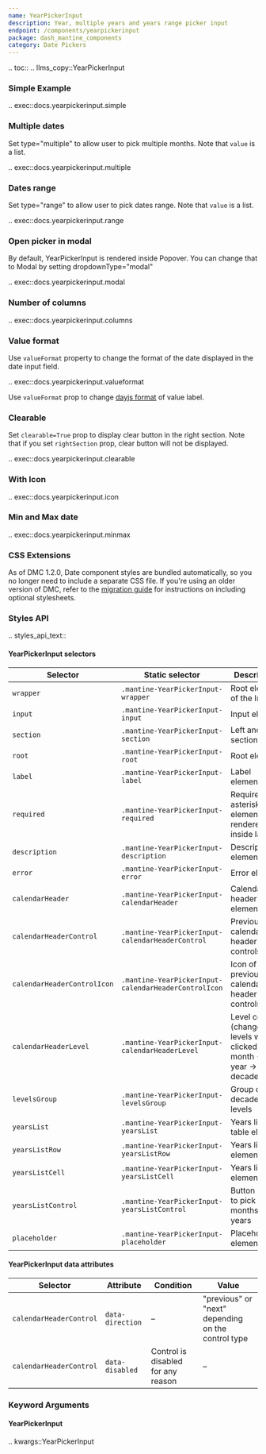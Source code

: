 ```yaml
---
name: YearPickerInput
description: Year, multiple years and years range picker input
endpoint: /components/yearpickerinput
package: dash_mantine_components
category: Date Pickers
---
```


.. toc::
.. llms_copy::YearPickerInput




### Simple Example

.. exec::docs.yearpickerinput.simple

### Multiple dates

Set type="multiple" to allow user to pick multiple months.  Note that `value` is a list.

.. exec::docs.yearpickerinput.multiple

### Dates range

Set type="range" to allow user to pick dates range. Note that `value` is a list.

.. exec::docs.yearpickerinput.range

### Open picker in modal

By default, YearPickerInput is rendered inside Popover. You can change that to Modal by setting dropdownType="modal"

.. exec::docs.yearpickerinput.modal

### Number of columns

.. exec::docs.yearpickerinput.columns

### Value format

Use `valueFormat` property to change the format of the date displayed in the date input field.

.. exec::docs.yearpickerinput.valueformat

Use `valueFormat` prop to change [dayjs format](https://day.js.org/docs/en/display/format) of value label.

### Clearable

Set `clearable=True` prop to display clear button in the right section. Note that if you set `rightSection` prop, clear button will not be displayed.

.. exec::docs.yearpickerinput.clearable


### With Icon

.. exec::docs.yearpickerinput.icon

### Min and Max date

.. exec::docs.yearpickerinput.minmax


### CSS Extensions

As of DMC 1.2.0, Date component styles are bundled automatically, so you no longer need to include a separate CSS file.
If you're using an older version of DMC, refer to the [migration guide](/migration) for instructions on including optional stylesheets.

### Styles API

.. styles_api_text::

#### YearPickerInput selectors

| Selector                   | Static selector                                      | Description                                                           |
| ---------------------------| ---------------------------------------------------- | --------------------------------------------------------------------- |
| `wrapper`                  | `.mantine-YearPickerInput-wrapper`                   | Root element of the Input                                              |
| `input`                    | `.mantine-YearPickerInput-input`                     | Input element                                                         |
| `section`                  | `.mantine-YearPickerInput-section`                   | Left and right sections                                                |
| `root`                     | `.mantine-YearPickerInput-root`                      | Root element                                                          |
| `label`                    | `.mantine-YearPickerInput-label`                     | Label element                                                         |
| `required`                 | `.mantine-YearPickerInput-required`                  | Required asterisk element, rendered inside label                       |
| `description`              | `.mantine-YearPickerInput-description`               | Description element                                                    |
| `error`                    | `.mantine-YearPickerInput-error`                     | Error element                                                         |
| `calendarHeader`           | `.mantine-YearPickerInput-calendarHeader`            | Calendar header root element                                           |
| `calendarHeaderControl`     | `.mantine-YearPickerInput-calendarHeaderControl`     | Previous/next calendar header controls                                 |
| `calendarHeaderControlIcon` | `.mantine-YearPickerInput-calendarHeaderControlIcon` | Icon of previous/next calendar header controls                         |
| `calendarHeaderLevel`       | `.mantine-YearPickerInput-calendarHeaderLevel`       | Level control (changes levels when clicked, month -> year -> decade)   |
| `levelsGroup`              | `.mantine-YearPickerInput-levelsGroup`               | Group of decades levels                                                |
| `yearsList`                | `.mantine-YearPickerInput-yearsList`                 | Years list table element                                               |
| `yearsListRow`             | `.mantine-YearPickerInput-yearsListRow`              | Years list row element                                                 |
| `yearsListCell`            | `.mantine-YearPickerInput-yearsListCell`             | Years list cell element                                                |
| `yearsListControl`         | `.mantine-YearPickerInput-yearsListControl`          | Button used to pick months and years                                   |
| `placeholder`              | `.mantine-YearPickerInput-placeholder`               | Placeholder element                                                    |

#### YearPickerInput data attributes

| Selector              | Attribute      | Condition                           | Value                              |
| --------------------- | -------------- | ----------------------------------- | ---------------------------------- |
| `calendarHeaderControl`| `data-direction`| –                                   | "previous" or "next" depending on the control type |
| `calendarHeaderControl`| `data-disabled`| Control is disabled for any reason  | –                                  |

### Keyword Arguments

#### YearPickerInput

.. kwargs::YearPickerInput
